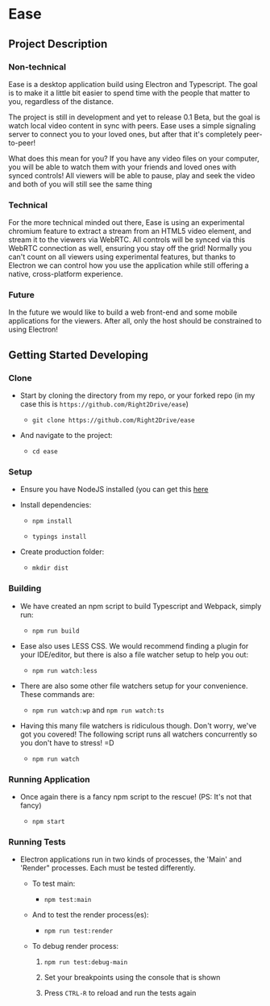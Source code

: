 # Ease

## Project Description

### Non-technical

Ease is a desktop application build using Electron and Typescript. The goal is to make it a little bit easier to spend time with the people that matter to you, regardless of the distance. 

The project is still in development and yet to release 0.1 Beta, but the goal is watch local video content in sync with peers. Ease uses a simple signaling server to connect you to your loved ones, but after that it's completely peer-to-peer! 

What does this mean for you? If you have any video files on your computer, you will be able to watch them with your friends and loved ones with synced controls! All viewers will be able to pause, play and seek the video and both of you will still see the same thing

### Technical

For the more technical minded out there, Ease is using an experimental chromium feature to extract a stream from an HTML5 video element, and stream it to the viewers via WebRTC. All controls will be synced via this WebRTC connection as well, ensuring you stay off the grid! Normally you can't count on all viewers using experimental features, but thanks to Electron we can control how you use the application while still offering a native, cross-platform experience.

### Future

In the future we would like to build a web front-end and some mobile applications for the viewers. After all, only the host should be constrained to using Electron! 

## Getting Started Developing

### Clone 

- Start by cloning the directory from my repo, or your forked repo (in my case this is `https://github.com/Right2Drive/ease`)

  - `git clone https://github.com/Right2Drive/ease`

- And navigate to the project:

  - `cd ease`

### Setup 

- Ensure you have NodeJS installed (you can get this [here](https://nodejs.org/)

- Install dependencies:

  - `npm install`
  
  - `typings install`
  
- Create production folder: 

  - `mkdir dist`
  
### Building

- We have created an npm script to build Typescript and Webpack, simply run:

  - `npm run build`

- Ease also uses LESS CSS. We would recommend finding a plugin for your IDE/editor, but there is also a file watcher setup to help you out:

  - `npm run watch:less`
  
- There are also some other file watchers setup for your convenience. These commands are: 

  - `npm run watch:wp` and `npm run watch:ts`

- Having this many file watchers is ridiculous though. Don't worry, we've got you covered! The following script runs all watchers concurrently so you don't have to stress! =D

  - `npm run watch`

### Running Application

- Once again there is a fancy npm script to the rescue! (PS: It's not that fancy)

  - `npm start`

### Running Tests

- Electron applications run in two kinds of processes, the 'Main' and 'Render" processes. Each must be tested differently.

  - To test main:

    - `npm test:main`

  - And to test the render process(es):

    - `npm run test:render`

  - To debug render process:

    1) `npm run test:debug-main`

    2) Set your breakpoints using the console that is shown

    3) Press `CTRL-R` to reload and run the tests again
